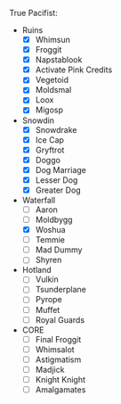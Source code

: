 True Pacifist:

- Ruins
  - [x] Whimsun
  - [x] Froggit
  - [x] Napstablook
  - [x] Activate Pink Credits
  - [x] Vegetoid
  - [x] Moldsmal
  - [x] Loox
  - [x] Migosp
- Snowdin
  - [x] Snowdrake
  - [x] Ice Cap
  - [x] Gryftrot
  - [x] Doggo
  - [x] Dog Marriage
  - [x] Lesser Dog
  - [x] Greater Dog
- Waterfall
  - [ ] Aaron
  - [ ] Moldbygg
  - [x] Woshua
  - [ ] Temmie
  - [ ] Mad Dummy
  - [ ] Shyren
- Hotland
  - [ ] Vulkin
  - [ ] Tsunderplane
  - [ ] Pyrope
  - [ ] Muffet
  - [ ] Royal Guards
- CORE
  - [ ] Final Froggit
  - [ ] Whimsalot
  - [ ] Astigmatism
  - [ ] Madjick
  - [ ] Knight Knight
  - [ ] Amalgamates
